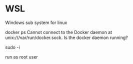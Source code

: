 # WSL
Windows sub system for linux


docker ps
Cannot connect to the Docker daemon at unix:///var/run/docker.sock. Is the docker daemon running?

sudo -i

run as root user
